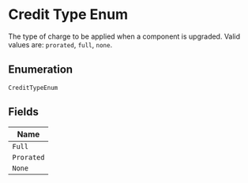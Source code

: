 
# Credit Type Enum

The type of charge to be applied when a component is upgraded. Valid values are: `prorated`, `full`, `none`.

## Enumeration

`CreditTypeEnum`

## Fields

| Name |
|  --- |
| `Full` |
| `Prorated` |
| `None` |

